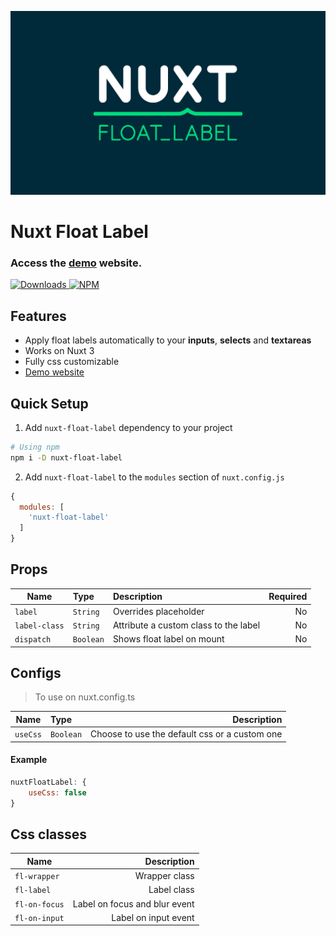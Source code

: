 ![Nuxt Float Label](https://raw.githubusercontent.com/fmcx-digital/nuxt-float-label/main/playground/public/meta-image.png)

# Nuxt Float Label
### Access the [demo](https://nuxt-float-label.onrender.com/) website.
<p>
  <a href="https://www.npmjs.com/package/nuxt-float-label">
    <img src="https://img.shields.io/npm/dw/nuxt-float-label" alt="Downloads">
  </a>
  <a href="https://www.npmjs.com/package/nuxt-float-label">
    <img src="https://img.shields.io/npm/v/nuxt-float-label?color=%230066ff" alt="NPM"/>
  </a>
</p>

## Features
- Apply float labels automatically to your **inputs**, **selects** and **textareas**
- Works on Nuxt 3
- Fully css customizable
- [Demo website](https://nuxt-float-label.onrender.com/)

## Quick Setup

1. Add `nuxt-float-label` dependency to your project

```bash
# Using npm
npm i -D nuxt-float-label
```

2. Add `nuxt-float-label` to the `modules` section of `nuxt.config.js`

```js
{
  modules: [
    'nuxt-float-label'
  ]
}
```

## Props

| Name | Type | Description | Required |
| ----------------- | :--- | :--- | ---: |
| `label` | `String` | Overrides placeholder | No |
| `label-class` | `String` | Attribute a custom class to the label | No |
| `dispatch` | `Boolean` | Shows float label on mount | No |

## Configs
> To use on nuxt.config.ts

| Name | Type | Description |
| ----------------- | :--- | ---: |
| `useCss` | `Boolean` | Choose to use the default css or a custom one |

#### Example

```js
nuxtFloatLabel: {
    useCss: false
}
```


## Css classes
| Name | Description |
| -- | ---: |
| `fl-wrapper` | Wrapper class |
| `fl-label` | Label class |
| `fl-on-focus` | Label on focus and blur event |
| `fl-on-input` | Label on input event |


